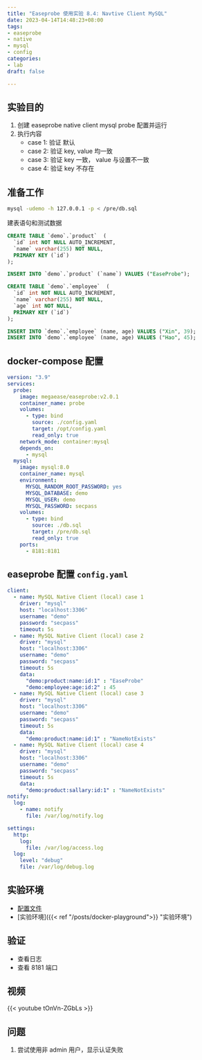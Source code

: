 ```yaml
---
title: "Easeprobe 使用实验 8.4: Navtive Client MySQL"
date: 2023-04-14T14:48:23+08:00
tags:
- easeprobe
- native
- mysql
- config
categories:
- lab
draft: false

---
```

## 实验目的

1. 创建 easeprobe native client mysql probe 配置并运行
2. 执行内容
    - case 1: 验证 默认
    - case 2: 验证 key, value 均一致
    - case 3: 验证 key 一致， value 与设置不一致
    - case 4: 验证 key 不存在

## 准备工作

```sh
mysql -udemo -h 127.0.0.1 -p < /pre/db.sql
```

建表语句和测试数据
```sql
CREATE TABLE `demo`.`product`  (
  `id` int NOT NULL AUTO_INCREMENT,
  `name` varchar(255) NOT NULL,
  PRIMARY KEY (`id`)
);

INSERT INTO `demo`.`product` (`name`) VALUES ("EaseProbe");

CREATE TABLE `demo`.`employee`  (
  `id` int NOT NULL AUTO_INCREMENT,
  `name` varchar(255) NOT NULL,
  `age` int NOT NULL,
  PRIMARY KEY (`id`)
);

INSERT INTO `demo`.`employee` (name, age) VALUES ("Xin", 39);
INSERT INTO `demo`.`employee` (name, age) VALUES ("Hao", 45);
```
## docker-compose 配置

```yaml
version: "3.9"
services:
  probe:
    image: megaease/easeprobe:v2.0.1
    container_name: probe
    volumes:
      - type: bind
        source: ./config.yaml
        target: /opt/config.yaml
        read_only: true
    network_mode: container:mysql
    depends_on:
      - mysql
  mysql:
    image: mysql:8.0
    container_name: mysql
    environment:
      MYSQL_RANDOM_ROOT_PASSWORD: yes
      MYSQL_DATABASE: demo
      MYSQL_USER: demo
      MYSQL_PASSWORD: secpass
    volumes:
      - type: bind
        source: ./db.sql
        target: /pre/db.sql
        read_only: true
    ports:
      - 8181:8181

```

## easeprobe 配置 `config.yaml`

```yaml
client:
  - name: MySQL Native Client (local) case 1
    driver: "mysql"
    host: "localhost:3306"
    username: "demo"
    password: "secpass"
    timeout: 5s
  - name: MySQL Native Client (local) case 2
    driver: "mysql"
    host: "localhost:3306"
    username: "demo"
    password: "secpass"
    timeout: 5s
    data:        
      "demo:product:name:id:1" : "EaseProbe"
      "demo:employee:age:id:2" : 45
  - name: MySQL Native Client (local) case 3
    driver: "mysql"
    host: "localhost:3306"
    username: "demo"
    password: "secpass"
    timeout: 5s
    data:         
      "demo:product:name:id:1" : "NameNotExists"
  - name: MySQL Native Client (local) case 4
    driver: "mysql"
    host: "localhost:3306"
    username: "demo"
    password: "secpass"
    timeout: 5s
    data:         
      "demo:product:sallary:id:1" : "NameNotExists"
notify:
  log:
    - name: notify
      file: /var/log/notify.log

settings:
  http:
    log:
      file: /var/log/access.log
  log:
    level: "debug"
    file: /var/log/debug.log
```

## 实验环境

- [配置文件](https://gist.github.com/084771c373e87c6476f535d7c48c9cf5.git)
- [实验环境]({{< ref "/posts/docker-playground">}} "实验环境")
## 验证

- 查看日志
- 查看 8181 端口

## 视频

{{< youtube tOnVn-ZGbLs >}}

## 问题

1. 尝试使用非 admin 用户，显示认证失败